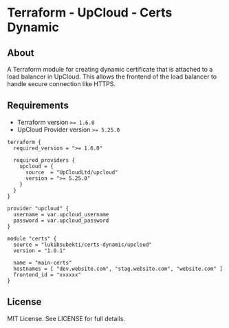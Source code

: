 # Terraform - UpCloud - Certs Dynamic


## About
A Terraform module for creating dynamic certificate that is attached to a load balancer in UpCloud.
This allows the frontend of the load balancer to handle secure connection like HTTPS.


## Requirements
- Terraform version `>= 1.6.0`
- UpCloud Provider version `>= 5.25.0`



```hcl
terraform {
  required_version = ">= 1.6.0"

  required_providers {
    upcloud = {
      source  = "UpCloudLtd/upcloud"
      version = ">= 5.25.0"
    }
  }
}

provider "upcloud" {
  username = var.upcloud_username
  password = var.upcloud_password
}

module "certs" {
  source = "lukibsubekti/certs-dynamic/upcloud"
  version = "1.0.1"

  name = "main-certs"
  hostnames = [ "dev.website.com", "stag.website.com", "website.com" ]
  frontend_id = "xxxxxx"
}
```

## License

MIT License. See LICENSE for full details.